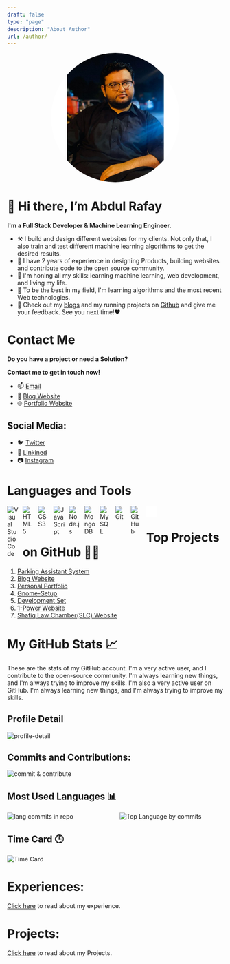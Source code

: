 ```yaml
---
draft: false
type: "page"
description: "About Author"
url: /author/
---
```


<!-- ![My project2](https://user-images.githubusercontent.com/82662797/168483717-3d746709-6ae9-487a-bdd7-ebcb137ea919.png) -->
<!-- Css for The Circle and into Image -->
<style>
.circle {
  width: 300px;
  height: 300px;
  border-radius: 50%;
  margin: 0 auto;
  position: relative;
  <!-- top: 50%; -->
  transform: translateY(-50%);
  overflow: hidden;
}
.circle img {
  display: block;
  width: 100%;
  height: 100%;
  object-fit: cover;
}
</style>

<div class="circle">
  <img src="/images/avatar.jpg" alt="Your Image">
</div>

# 👋 Hi there, I’m Abdul Rafay

**I'm a Full Stack Developer & Machine Learning Engineer.**

- ⚒️ I build and design different websites for my clients. Not only that, I also train and test different machine learning algorithms to get the desired results.
- 💼 I have 2 years of experience in designing Products, building websites and contribute code to the open source community. 
- 🌱 I'm honing all my skills: learning machine learning, web development, and living my life.
- 📖 To be the best in my field, I'm learning algorithms and the most recent Web technologies. 
- 👀 Check out my [blogs](https://rafayblogs.tech) and my running projects on [Github](https://github.com/rafay99-epic) and give me your feedback. See you next time!❤️

# Contact Me
**Do you have a project or need a Solution?**

**Contact me to get in touch now!**  
- 📫 [Email](mailto:99marafay@gmail.com) 
- 📝 [Blog Website](https://future-insight.blog)
- 🌐 [Portfolio Website](https://rafay99.info)

## Social Media:
- 🐦 [Twitter](https://twitter.com/abdul_rafay99/)
- 🔗 [Linkined](https://linkedin.com/in/abdul-rafay-0ab626197)
- 📷 [Instagram](https://instagram.com/abdul_rafay99)
<!-- 
- [![Twitter](/images/img/twitter-dark.svg)](https://twitter.com/abdul_rafay99/)
- [![Linkined](/images/img/linkedin-dark.svg)](https://linkedin.com/in/abdul-rafay-0ab626197)
- [![Instagram](/images/img/instagram-dark.svg)](https://instagram.com/abdul_rafay99) -->

# Languages and Tools
<img align="left" alt="Visual Studio Code" width="26px" src="https://cdn.jsdelivr.net/gh/devicons/devicon/icons/vscode/vscode-original.svg" style="padding-right:10px;" />
<img align="left" alt="HTML5" width="26px" src="https://cdn.jsdelivr.net/gh/devicons/devicon/icons/html5/html5-original.svg" style="padding-right:10px;" />
<img align="left" alt="CSS3" width="26px" src="https://cdn.jsdelivr.net/gh/devicons/devicon/icons/css3/css3-original.svg" style="padding-right:10px;" />
<img align="left" alt="JavaScript" width="26px" src="https://cdn.jsdelivr.net/gh/devicons/devicon/icons/javascript/javascript-original.svg" style="padding-right:10px;" />
<img align="left" alt="Node.js" width="26px" src="https://cdn.jsdelivr.net/gh/devicons/devicon/icons/nodejs/nodejs-original.svg" style="padding-right:10px;" />
<img align="left" alt="MongoDB" width="26px" src="https://cdn.jsdelivr.net/gh/devicons/devicon/icons/mongodb/mongodb-original.svg" style="padding-right:10px;" />
<img align="left" alt="MySQL" width="26px" src="https://cdn.jsdelivr.net/gh/devicons/devicon/icons/mysql/mysql-original.svg" style="padding-right:10px;" />
<img align="left" alt="Git" width="26px" src="https://cdn.jsdelivr.net/gh/devicons/devicon/icons/git/git-original.svg" style="padding-right:10px;" />
<img align="left" alt="GitHub" width="26px" src="https://user-images.githubusercontent.com/3369400/139447912-e0f43f33-6d9f-45f8-be46-2df5bbc91289.png" style="padding-right:10px;" />
<img align="left" alt="Terminal" width="26px" src="/images/img/terminal-dark.svg" />
<br>

# Top Projects on GitHub 🧑‍💻
1. [Parking Assistant System](https://github.com/rafay99-epic/Parking-Assistant)
2. [Blog Website](https://github.com/rafay99-epic/Future-Insight)
3. [Personal Portfolio](https://github.com/rafay99-epic/Portfolio-Website)
4. [Gnome-Setup](https://github.com/rafay99-epic/Gnome-setup)
5. [Development Set](https://github.com/1-Power/Development-Setup)
6. [1-Power Website](https://github.com/1-Power/1-Power-website)
7. [Shafiq Law Chamber(SLC) Website](https://github.com/1-Power/SLC)


# My GitHub Stats 📈
These are the stats of my GitHub account. I'm a very active user, and I contribute to the open-source community. I'm always learning new things, and I'm always trying to improve my skills. I'm also a very active user on GitHub. I'm always learning new things, and I'm always trying to improve my skills.

## Profile Detail
<div>
    <img  src="http://github-stats-flame-one.vercel.app/api/cards/profile-details?username=rafay99-epic&theme=onedark"  alt="profile-detail"  style="width: auto; height: auto;">
</div>
<!-- ![](http://github-stats-flame-one.vercel.app/api/cards/profile-details?username=rafay99-epic&theme=onedark) -->

## Commits and Contributions:
<div>
    <img src="http://github-stats-flame-one.vercel.app/api/cards/stats?username=rafay99-epic&theme=onedark" alt="commit & contribute"  style="width: 500px; height: 300px;">
</div>


## Most Used Languages 📊

<div style="display: flex; justify-content: center;">
  <img src="http://github-stats-flame-one.vercel.app/api/cards/repos-per-language?username=rafay99-epic&theme=onedark" alt="lang commits in repo" style="display: inline-block; width: 50%; height: auto;">
  <img src="http://github-stats-flame-one.vercel.app/api/cards/most-commit-language?username=rafay99-epic&theme=onedark" alt="Top Language by commits" style="display: inline-block; width: 50%; height: auto; margin-left: 20px;">
</div>

## Time Card 🕒
<div> 
    <img src="http://github-stats-flame-one.vercel.app/api/cards/productive-time?username=rafay99-epic&theme=onedark&utcOffset=8" alt="Time Card" style="width: 1500px; height: 300px;">
</div>

# Experiences:
[Click here](/Author-Experience) to read about my experience.

# Projects:
[Click here](/Project) to read about my Projects.
